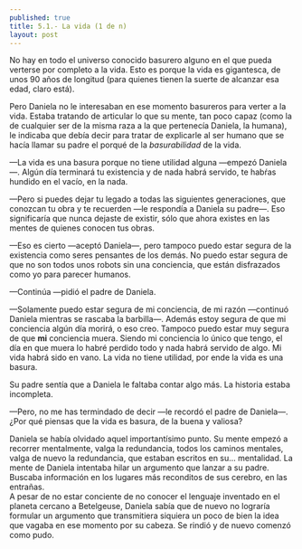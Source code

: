 ```yaml
---
published: true
title: 5.1.- La vida (1 de n)
layout: post
---
```

No hay en todo el universo conocido basurero alguno en el que pueda verterse por completo a la vida. Esto es porque la vida es gigantesca, de unos 90 años de longitud (para quienes tienen la suerte de alcanzar esa edad, claro está).

Pero Daniela no le interesaban en ese momento basureros para verter a la vida. Estaba tratando de articular lo que su mente, tan poco capaz (como la de cualquier ser de la misma raza a la que pertenecía Daniela, la humana), le indicaba que debía decir para tratar de explicarle al ser humano que se hacía llamar su padre el porqué de la _basurabilidad_ de la vida.

—La vida es una basura porque no tiene utilidad alguna —empezó Daniela—. Algún día terminará tu existencia y de nada habrá servido, te habŕas hundido en el vacío, en la nada.

—Pero si puedes dejar tu legado a todas las siguientes generaciones, que conozcan tu obra y te recuerden —le respondía a Daniela su padre—. Eso significaría que nunca dejaste de existir, sólo que ahora existes en las mentes de quienes conocen tus obras.

—Eso es cierto —aceptó Daniela—, pero tampoco puedo estar segura de la existencia como seres pensantes de los demás. No puedo estar segura de que no son todos unos robots sin una conciencia, que están disfrazados como yo para parecer humanos.

—Continúa —pidió el padre de Daniela.

—Solamente puedo estar segura de mi conciencia, de mi razón —continuó Daniela mientras se rascaba la barbilla—. Además estoy segura de que mi conciencia algún día morirá, o eso creo. Tampoco puedo estar muy segura de que **mi** conciencia muera. Siendo mi conciencia lo único que tengo, el día en que muera lo habré perdido todo y nada habrá servido de algo. Mi vida habrá sido en vano. La vida no tiene utilidad, por ende la vida es una basura.

Su padre sentía que a Daniela le faltaba contar algo más. La historia estaba incompleta.

—Pero, no me has termindado de decir —le recordó el padre de Daniela—. ¿Por qué piensas que la vida es basura, de la buena y valiosa?

Daniela se había olvidado aquel importantísimo punto. Su mente empezó a recorrer mentalmente, valga la redundancia, todos los caminos mentales, valga de nuevo la redundancia, que estaban escritos en su... mentalidad. La mente de Daniela intentaba hilar un argumento que lanzar a su padre. Buscaba información en los lugares más reconditos de sus cerebro, en las entrañas.  
A pesar de no estar conciente de no conocer el lenguaje inventado en el planeta cercano a Betelgeuse, Daniela sabía que de nuevo no lograría formular un argumento que transmitiera siquiera un poco de bien la idea que vagaba en ese momento por su cabeza. Se rindió y de nuevo comenzó como pudo.
